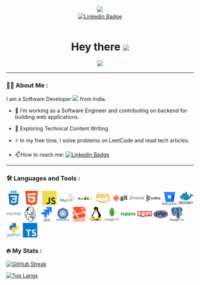 <!-- Header Section -->
<div id="header" align="center">
  <img src="https://media.giphy.com/media/bGgsc5mWoryfgKBx1u/giphy.gif" width="100"/>
  <div id="badges">
    <a href="https://www.linkedin.com/in/nishant-sharma-35755b102/">
      <img src="https://shields.io/badge/LinkedIn-blue?logo=linkedin&logoColor=white&style=for-the-badge" alt="Linkedin Badge" />
    </a>
  </div>
  <img src="https://komarev.com/ghpvc/?username=nishaantsharma&style=flat-square&color=blue" alt=""/>
  <h1>
  Hey there
  <img src="https://media.giphy.com/media/hvRJCLFzcasrR4ia7z/giphy.gif" width="30px"/>
</h1>
</div>
<!-- Main Section  -->
<div align="center">
<img src="https://media.giphy.com/media/3oKIPn3b0I6yEwk8VO/giphy.gif" />
</div>
<hr/>


### :man_technologist: About Me :
I am a Software Developer <img src="https://media.giphy.com/media/WUlplcMpOCEmTGBtBW/giphy.gif" width="30"> from India.

- :telescope: I’m working as a Software Engineer and contributing on backend for building web applications.

- :seedling: Exploring Technical Content Writing.

- :zap: In my free time, I solve problems on LeetCode and read tech articles.

- :mailbox:How to reach me: [![Linkedin Badge](https://img.shields.io/badge/LinkedIn-blue?style=flat&logo=Linkedin&logoColor=white)]([your-linkedin-url](https://www.linkedin.com/in/nishant-sharma-35755b102))

<hr/>

### :hammer_and_wrench: Languages and Tools :

<div>
  <img src="https://github.com/devicons/devicon/blob/master/icons/css3/css3-plain-wordmark.svg"  title="CSS3" alt="CSS" width="40" height="40"/>&nbsp;
  <img src="https://github.com/devicons/devicon/blob/master/icons/html5/html5-original.svg" title="HTML5" alt="HTML" width="40" height="40"/>&nbsp;
  <img src="https://github.com/devicons/devicon/blob/master/icons/javascript/javascript-original.svg" title="JavaScript" alt="JavaScript" width="40" height="40"/>&nbsp;
  <img src="https://github.com/devicons/devicon/blob/master/icons/mysql/mysql-original-wordmark.svg" title="MySQL"  alt="MySQL" width="40" height="40"/>&nbsp;
  <img src="https://github.com/devicons/devicon/blob/master/icons/nodejs/nodejs-original-wordmark.svg" title="NodeJS" alt="NodeJS" width="40" height="40"/>&nbsp;
  <img src="https://github.com/devicons/devicon/blob/master/icons/amazonwebservices/amazonwebservices-plain-wordmark.svg" title="AWS" alt="AWS" width="40" height="40"/>&nbsp;
  <img src="https://github.com/devicons/devicon/blob/master/icons/git/git-original-wordmark.svg" title="Git" **alt="Git" width="40" height="40"/>
  <img src="https://github.com/devicons/devicon/blob/master/icons/apache/apache-line-wordmark.svg" title="apache" alt="Apache" width="40" height="40" />
  <img src="https://github.com/devicons/devicon/blob/master/icons/apachekafka/apachekafka-original-wordmark.svg" title="apachekafka" alt="apachekafka" width="40" height="40" />
<img src="https://github.com/devicons/devicon/blob/master/icons/bitbucket/bitbucket-original-wordmark.svg" title="bitbucket" alt="bitbucket" width="40" height="40" />  
<img src="https://github.com/devicons/devicon/blob/master/icons/docker/docker-original-wordmark.svg" title="docker" alt="docker" width="40" height="40" />
<img src="https://github.com/devicons/devicon/blob/master/icons/express/express-original-wordmark.svg" title="express" alt="express" width="40" height="40" />
<img src="https://github.com/devicons/devicon/blob/master/icons/jenkins/jenkins-line.svg" title="jenkins" alt="jenkins" width="40" height="40" />
<img src="https://github.com/devicons/devicon/blob/master/icons/jira/jira-original-wordmark.svg" title="jira" alt="jira" width="40" height="40" />
<img src="https://github.com/devicons/devicon/blob/master/icons/kubernetes/kubernetes-plain-wordmark.svg" title="kubernetes" alt="kubernetes" width="40" height="40" />
<img src="https://github.com/devicons/devicon/blob/master/icons/laravel/laravel-plain-wordmark.svg" title="laravel" alt="laravel" width="40" height="40" />
<img src="https://github.com/devicons/devicon/blob/master/icons/linux/linux-original.svg" title="linux" alt="linux" width="40" height="40" />
<img src="https://github.com/devicons/devicon/blob/master/icons/mongodb/mongodb-original-wordmark.svg" title="mongodb" alt="mongodb" width="40" height="40" />
<img src="https://github.com/devicons/devicon/blob/master/icons/nginx/nginx-original.svg" title="nginx" alt="nginx" width="40" height="40" />
<img src="https://github.com/devicons/devicon/blob/master/icons/npm/npm-original-wordmark.svg" title="npm" alt="npm" width="40" height="40" />
<img src="https://github.com/devicons/devicon/blob/master/icons/php/php-original.svg" title="php" alt="php" width="40" height="40" />
<img src="https://github.com/devicons/devicon/blob/master/icons/postgresql/postgresql-original-wordmark.svg" title="postgresql" alt="postgresql" width="40" height="40" />
<img src="https://github.com/devicons/devicon/blob/master/icons/python/python-original-wordmark.svg" title="python" alt="python" width="40" height="40" />
<img src="https://github.com/devicons/devicon/blob/master/icons/typescript/typescript-original.svg" title="typescript" alt="typescript" width="40" height="40" />
</div>

### :fire: My Stats :

[![GitHub Streak](http://github-readme-streak-stats.herokuapp.com?user=nishaantsharma&theme=dark&background=000000)](https://git.io/streak-stats)

[![Top Langs](https://github-readme-stats.vercel.app/api/top-langs/?username=nishaantsharma&layout=compact&theme=vision-friendly-dark)](https://github.com/anuraghazra/github-readme-stats)
